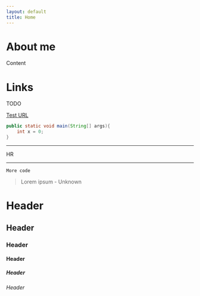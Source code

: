 ```yaml
---
layout: default
title: Home
---
```


# About me

Content 

# Links

TODO

[Test URL](https://google.com)

```java
public static void main(String[] args){
    int x = 0;
}
```

---

HR

---

    More code
    
    
> Lorem ipsum - Unknown
    
# Header 

## Header

### Header

#### Header

##### Header

###### Header